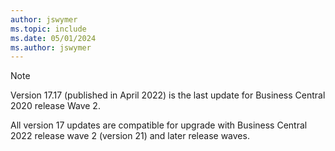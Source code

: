 ```yaml
---
author: jswymer
ms.topic: include
ms.date: 05/01/2024
ms.author: jswymer
---
```

> [!NOTE]
> Version 17.17 (published in April 2022) is the last update for Business Central 2020 release Wave 2.
>
> All version 17 updates are compatible for upgrade with Business Central 2022 release wave 2 (version 21) and later release waves.